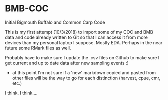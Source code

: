 # BMB-COC
Initial Bigmouth Buffalo and Common Carp Code 

This is my first attempt (10/3/2018) to import some of my COC and BMB data and code already written to Git so that I can access it from more devices than my personal laptop I suppose. Mostly EDA. Perhaps in the near future some RMark files as well.

Probably have to make sure I update the .csv files on Github to make sure I get current and up to date data after new sampling events :)

- at this point I'm not sure if a 'new' markdown copied and pasted from other files will be the way to go for each distinction (harvest, cpue, cmr, etc.)

I think. I think....